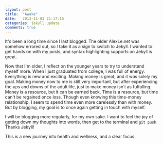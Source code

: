 ```yaml
---
layout: post
title:  "Awake"
date:   2013-11-03 21:17:15
categories: jekyll update
comments: true
---
```


It's been a long time since I last blogged.  The older AlexLe.net was somehow errored out, so I take it as a sign to switch to Jekyll.  I wanted to get hands on with my posts, and syntax highlighting supports on Jekyll is great.

Now that I'm older, I reflect on the younger years to try to understand myself more.  When I just graduated from college, I was full of energy.  Everything is new and exciting.  Making money is great, and it was solely my goal.  Making money now to me is still very important, but after experiencing the ups and downs of the adult life, just to make money isn't as fulfulling.  Money is a resource, but it can be earned back.  Time is a resource, but time can't be regained once loss.  Though even knowing this time-money relationship, I seem to spend time even more carelessly than with money.  But by blogging, my goal is to once again getting in touch with myself.

I will be blogging more regularly, for my own sake.  I want to feel the joy of getting down my thoughts into words, then get to the terminal and `git push`.  Thanks Jekyll!

This is a new journey into health and wellness, and a clear focus.